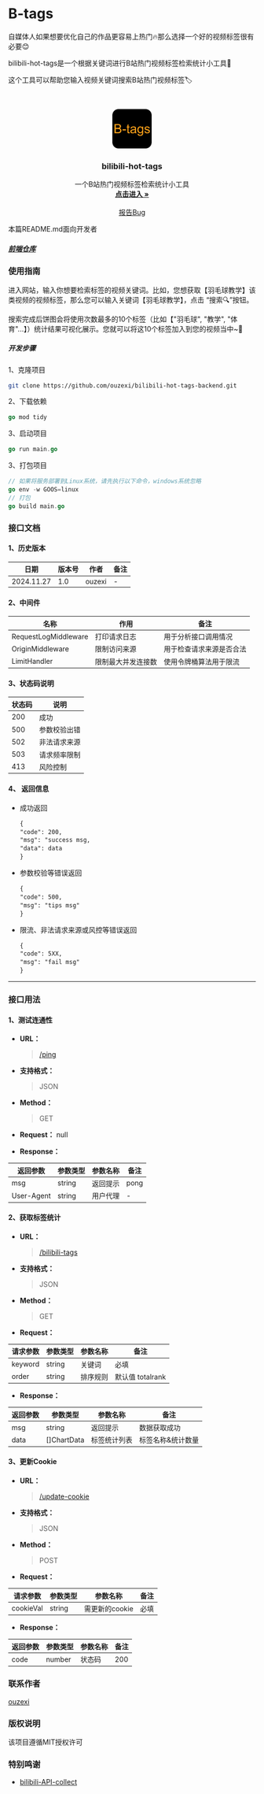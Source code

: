 # B-tags

自媒体人如果想要优化自己的作品更容易上热门🔥那么选择一个好的视频标签很有必要😊

bilibili-hot-tags是一个根据关键词进行B站热门视频标签检索统计小工具🔧

这个工具可以帮助您输入视频关键词搜索B站热门视频标签🏷

<!-- PROJECT SHIELDS --

<!-- PROJECT LOGO -->

<br />

<p align="center">
  <a href="#">
    <img src="doc/logo.png" alt="Logo" width="80" height="80">
  </a>

<h3 align="center">bilibili-hot-tags</h3>
  <p align="center">
    一个B站热门视频标签检索统计小工具
    <br />
    <a href="https://bilibili-hot-tags-git-master-ouzexis-projects.vercel.app/"><strong>点击进入 »</strong></a>
    <br />
    <br />
    <a href="https://github.com/ouzexi/bilibili-hot-tags/issues">报告Bug</a>
  </p>

</p>

 本篇README.md面向开发者

##### [前端仓库](https://github.com/ouzexi/bilibili-hot-tags)

### 使用指南

进入网站，输入你想要检索标签的视频关键词。比如，您想获取【羽毛球教学】该类视频的视频标签，那么您可以输入关键词【羽毛球教学】，点击 “搜索🔍”按钮。

搜索完成后饼图会将使用次数最多的10个标签（比如【"羽毛球", "教学", "体育"...】）统计结果可视化展示。您就可以将这10个标签加入到您的视频当中~👀

##### **开发步骤**

1、克隆项目

```sh
git clone https://github.com/ouzexi/bilibili-hot-tags-backend.git
```

2、下载依赖

```go
go mod tidy
```

3、启动项目

```go
go run main.go
```

3、打包项目

```go
// 如果将服务部署到Linux系统，请先执行以下命令，windows系统忽略
go env -w GOOS=linux
// 打包
go build main.go
```

### 接口文档

#### 1、历史版本

| 日期         | 版本号 | 作者     | 备注  |
| ---------- | --- | ------ | --- |
| 2024.11.27 | 1.0 | ouzexi | -   |

#### 2、中间件

| 名称                   | 作用        | 备注           |
| -------------------- | --------- | ------------ |
| RequestLogMiddleware | 打印请求日志    | 用于分析接口调用情况   |
| OriginMiddleware     | 限制访问来源    | 用于检查请求来源是否合法 |
| LimitHandler         | 限制最大并发连接数 | 使用令牌桶算法用于限流  |

#### 3、状态码说明

| 状态码 | 说明     |
| --- | ------ |
| 200 | 成功     |
| 500 | 参数校验出错 |
| 502 | 非法请求来源 |
| 503 | 请求频率限制 |
| 413 | 风险控制   |

#### 4、 返回信息

- 成功返回
  
  ```xml
  {
  "code": 200,
  "msg": "success msg,
  "data": data
  }
  ```

- 参数校验等错误返回
  
  ```xml
  {
  "code": 500,
  "msg": "tips msg"
  }
  ```

- 限流、非法请求来源或风控等错误返回
  
  ```xml
  {
  "code": 5XX,
  "msg": "fail msg"
  }
  ```

---

### 接口用法

#### 1、测试连通性

- **URL：**
  
  > [/ping](#)

- **支持格式：**
  
  > JSON

- **Method：**
  
  > GET

- **Request：** null

- **Response：**

| 返回参数       | 参数类型   | 参数名称 | 备注   |
| ---------- | ------ | ---- | ---- |
| msg        | string | 返回提示 | pong |
| User-Agent | string | 用户代理 | -    |

#### 2、获取标签统计

- **URL：**
  
  > [/bilibili-tags](#)

- **支持格式：**
  
  > JSON

- **Method：**
  
  > GET

- **Request：**

| 请求参数    | 参数类型   | 参数名称 | 备注            |
| ------- | ------ | ---- | ------------- |
| keyword | string | 关键词  | 必填            |
| order   | string | 排序规则 | 默认值 totalrank |

- **Response：**

| 返回参数 | 参数类型        | 参数名称   | 备注        |
| ---- | ----------- | ------ | --------- |
| msg  | string      | 返回提示   | 数据获取成功    |
| data | []ChartData | 标签统计列表 | 标签名称&统计数量 |

#### 3、更新Cookie

- **URL：**
  
  > [/update-cookie](#)

- **支持格式：**
  
  > JSON

- **Method：**
  
  > POST

- **Request：**

| 请求参数      | 参数类型   | 参数名称       | 备注  |
| --------- | ------ | ---------- | --- |
| cookieVal | string | 需更新的cookie | 必填  |

- **Response：**

| 返回参数 | 参数类型   | 参数名称 | 备注  |
| ---- | ------ | ---- | --- |
| code | number | 状态码  | 200 |

### 联系作者

[ouzexi](http://139.9.177.72/)

### 版权说明

该项目遵循MIT授权许可

### 特别鸣谢

- [bilibili-API-collect](https://github.com/SocialSisterYi/bilibili-API-collect)
